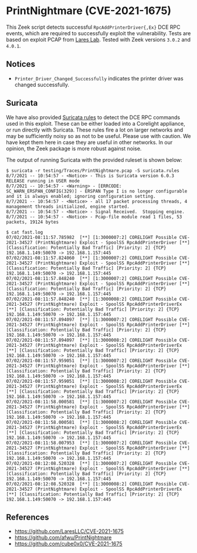 # PrintNightmare (CVE-2021-1675)

This Zeek script detects successful `RpcAddPrinterDriver{,Ex}` DCE RPC events,
which are required to successfully exploit the vulnerability. Tests are based on
exploit PCAP from [Lares Lab](https://github.com/LaresLLC/CVE-2021-1675). Tested
with Zeek versions `3.0.2` and `4.0.1`.

## Notices

* `Printer_Driver_Changed_Successfully` indicates the printer driver was changed successfully.

## Suricata

We have also provided [Suricata rules](./suricata.rules) to detect the DCE RPC
commands used in this exploit. These can be either loaded into a Corelight
appliance, or run directly with Suricata. These rules fire a lot on larger
networks and may be sufficiently noisy so as not to be useful. Please use with
caution. We have kept them here in case they are useful in other networks. In
our opinion, the Zeek package is more robust against noise.

The output of running Suricata with the provided ruleset is shown below:

```
$ suricata -r testing/Traces/PrintNightmare.pcap -S suricata.rules
8/7/2021 -- 10:54:57 - <Notice> - This is Suricata version 6.0.3 RELEASE running in USER mode
8/7/2021 -- 10:54:57 - <Warning> - [ERRCODE: SC_WARN_ERSPAN_CONFIG(329)] - ERSPAN Type I is no longer configurable and it is always enabled; ignoring configuration setting.
8/7/2021 -- 10:54:57 - <Notice> - all 17 packet processing threads, 4 management threads initialized, engine started.
8/7/2021 -- 10:54:57 - <Notice> - Signal Received.  Stopping engine.
8/7/2021 -- 10:54:57 - <Notice> - Pcap-file module read 1 files, 53 packets, 19124 bytes

$ cat fast.log
07/02/2021-08:11:57.785982  [**] [1:3000007:2] CORELIGHT Possible CVE-2021-34527 (PrintNightmare) Exploit - SpoolSS RpcAddPrinterDriver [**] [Classification: Potentially Bad Traffic] [Priority: 2] {TCP} 192.168.1.149:50070 -> 192.168.1.157:445
07/02/2021-08:11:57.824060  [**] [1:3000007:2] CORELIGHT Possible CVE-2021-34527 (PrintNightmare) Exploit - SpoolSS RpcAddPrinterDriver [**] [Classification: Potentially Bad Traffic] [Priority: 2] {TCP} 192.168.1.149:50070 -> 192.168.1.157:445
07/02/2021-08:11:57.848240  [**] [1:3000007:2] CORELIGHT Possible CVE-2021-34527 (PrintNightmare) Exploit - SpoolSS RpcAddPrinterDriver [**] [Classification: Potentially Bad Traffic] [Priority: 2] {TCP} 192.168.1.149:50070 -> 192.168.1.157:445
07/02/2021-08:11:57.848240  [**] [1:3000008:2] CORELIGHT Possible CVE-2021-34527 (PrintNightmare) Exploit - SpoolSS RpcAddPrinterDriverEx [**] [Classification: Potentially Bad Traffic] [Priority: 2] {TCP} 192.168.1.149:50070 -> 192.168.1.157:445
07/02/2021-08:11:57.894097  [**] [1:3000007:2] CORELIGHT Possible CVE-2021-34527 (PrintNightmare) Exploit - SpoolSS RpcAddPrinterDriver [**] [Classification: Potentially Bad Traffic] [Priority: 2] {TCP} 192.168.1.149:50070 -> 192.168.1.157:445
07/02/2021-08:11:57.894097  [**] [1:3000008:2] CORELIGHT Possible CVE-2021-34527 (PrintNightmare) Exploit - SpoolSS RpcAddPrinterDriverEx [**] [Classification: Potentially Bad Traffic] [Priority: 2] {TCP} 192.168.1.149:50070 -> 192.168.1.157:445
07/02/2021-08:11:57.959051  [**] [1:3000007:2] CORELIGHT Possible CVE-2021-34527 (PrintNightmare) Exploit - SpoolSS RpcAddPrinterDriver [**] [Classification: Potentially Bad Traffic] [Priority: 2] {TCP} 192.168.1.149:50070 -> 192.168.1.157:445
07/02/2021-08:11:57.959051  [**] [1:3000008:2] CORELIGHT Possible CVE-2021-34527 (PrintNightmare) Exploit - SpoolSS RpcAddPrinterDriverEx [**] [Classification: Potentially Bad Traffic] [Priority: 2] {TCP} 192.168.1.149:50070 -> 192.168.1.157:445
07/02/2021-08:11:58.000581  [**] [1:3000007:2] CORELIGHT Possible CVE-2021-34527 (PrintNightmare) Exploit - SpoolSS RpcAddPrinterDriver [**] [Classification: Potentially Bad Traffic] [Priority: 2] {TCP} 192.168.1.149:50070 -> 192.168.1.157:445
07/02/2021-08:11:58.000581  [**] [1:3000008:2] CORELIGHT Possible CVE-2021-34527 (PrintNightmare) Exploit - SpoolSS RpcAddPrinterDriverEx [**] [Classification: Potentially Bad Traffic] [Priority: 2] {TCP} 192.168.1.149:50070 -> 192.168.1.157:445
07/02/2021-08:11:58.007953  [**] [1:3000007:2] CORELIGHT Possible CVE-2021-34527 (PrintNightmare) Exploit - SpoolSS RpcAddPrinterDriver [**] [Classification: Potentially Bad Traffic] [Priority: 2] {TCP} 192.168.1.149:50070 -> 192.168.1.157:445
07/02/2021-08:12:08.520328  [**] [1:3000007:2] CORELIGHT Possible CVE-2021-34527 (PrintNightmare) Exploit - SpoolSS RpcAddPrinterDriver [**] [Classification: Potentially Bad Traffic] [Priority: 2] {TCP} 192.168.1.149:50070 -> 192.168.1.157:445
07/02/2021-08:12:08.520328  [**] [1:3000008:2] CORELIGHT Possible CVE-2021-34527 (PrintNightmare) Exploit - SpoolSS RpcAddPrinterDriverEx [**] [Classification: Potentially Bad Traffic] [Priority: 2] {TCP} 192.168.1.149:50070 -> 192.168.1.157:445
```

## References

* https://github.com/LaresLLC/CVE-2021-1675
* https://github.com/afwu/PrintNightmare
* https://github.com/cube0x0/CVE-2021-1675

